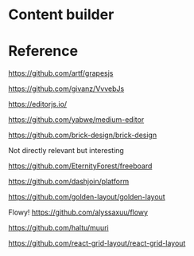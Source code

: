 # Content builder


# Reference

https://github.com/artf/grapesjs

https://github.com/givanz/VvvebJs

https://editorjs.io/

https://github.com/yabwe/medium-editor




https://github.com/brick-design/brick-design


Not directly relevant but interesting

https://github.com/EternityForest/freeboard

https://github.com/dashjoin/platform

https://github.com/golden-layout/golden-layout


Flowy!
https://github.com/alyssaxuu/flowy


https://github.com/haltu/muuri

https://github.com/react-grid-layout/react-grid-layout

